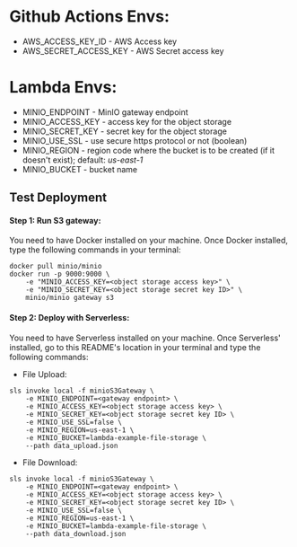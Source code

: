 # Github Actions Envs:
- AWS_ACCESS_KEY_ID - AWS Access key
- AWS_SECRET_ACCESS_KEY - AWS Secret access key

# Lambda Envs:
- MINIO_ENDPOINT - MinIO gateway endpoint
- MINIO_ACCESS_KEY - access key for the object storage
- MINIO_SECRET_KEY - secret key for the object storage
- MINIO_USE_SSL - use secure https protocol or not (boolean)
- MINIO_REGION - region code where the bucket is to be created (if it doesn't exist); default: _us-east-1_
- MINIO_BUCKET - bucket name

## Test Deployment

#### Step 1: Run S3 gateway:

You need to have Docker installed on your machine. Once Docker installed, type the following commands in your terminal:

```
docker pull minio/minio
docker run -p 9000:9000 \
    -e "MINIO_ACCESS_KEY=<object storage access key>" \
    -e "MINIO_SECRET_KEY=<object storage secret key ID>" \
    minio/minio gateway s3
```

#### Step 2: Deploy with Serverless:

You need to have Serverless installed on your machine.
Once Serverless' installed, go to this README's location in your terminal and type the following commands:

- File Upload:

```
sls invoke local -f minioS3Gateway \
    -e MINIO_ENDPOINT=<gateway endpoint> \
    -e MINIO_ACCESS_KEY=<object storage access key> \
    -e MINIO_SECRET_KEY=<object storage secret key ID> \
    -e MINIO_USE_SSL=false \
    -e MINIO_REGION=us-east-1 \
    -e MINIO_BUCKET=lambda-example-file-storage \
    --path data_upload.json
```

- File Download:

```
sls invoke local -f minioS3Gateway \
    -e MINIO_ENDPOINT=<gateway endpoint> \
    -e MINIO_ACCESS_KEY=<object storage access key> \
    -e MINIO_SECRET_KEY=<object storage secret key ID> \
    -e MINIO_USE_SSL=false \
    -e MINIO_REGION=us-east-1 \
    -e MINIO_BUCKET=lambda-example-file-storage \
    --path data_download.json
```

